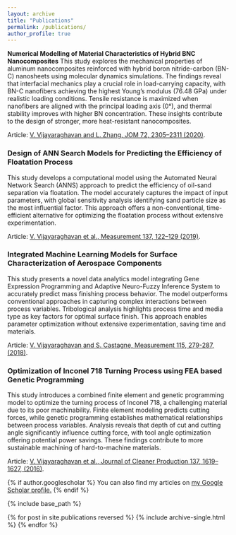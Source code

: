 ```yaml
---
layout: archive
title: "Publications"
permalink: /publications/
author_profile: true
---
```

**Numerical Modelling of Material Characteristics of Hybrid BNC Nanocomposites** 
This study explores the mechanical properties of aluminum nanocomposites reinforced with hybrid boron nitride-carbon (BN-C) nanosheets using molecular dynamics simulations. The findings reveal that interfacial mechanics play a crucial role in load-carrying capacity, with BN-C nanofibers achieving the highest Young’s modulus (76.48 GPa) under realistic loading conditions. Tensile resistance is maximized when nanofibers are aligned with the principal loading axis (0°), and thermal stability improves with higher BN concentration. These insights contribute to the design of stronger, more heat-resistant nanocomposites.

Article: [V. Vijayaraghavan and L. Zhang, JOM 72, 2305–2311 (2020)](https://link.springer.com/article/10.1007/s11837-020-04031-9).

### Design of ANN Search Models for Predicting the Efficiency of Floatation Process
This study develops a computational model using the Automated Neural Network Search (ANNS) approach to predict the efficiency of oil-sand separation via floatation. The model accurately captures the impact of input parameters, with global sensitivity analysis identifying sand particle size as the most influential factor. This approach offers a non-conventional, time-efficient alternative for optimizing the floatation process without extensive experimentation.

Article: [V. Vijayaraghavan et al., Measurement 137, 122–129 (2019)](https://www.sciencedirect.com/science/article/abs/pii/S0263224119300867).

### Integrated Machine Learning Models for Surface Characterization of Aerospace Components
This study presents a novel data analytics model integrating Gene Expression Programming and Adaptive Neuro-Fuzzy Inference System to accurately predict mass finishing process behavior. The model outperforms conventional approaches in capturing complex interactions between process variables. Tribological analysis highlights process time and media type as key factors for optimal surface finish. This approach enables parameter optimization without extensive experimentation, saving time and materials.

Article: [V. Vijayaraghavan and S. Castagne, Measurement 115, 279-287, (2018)](https://www.sciencedirect.com/science/article/abs/pii/S0263224117306899).

### Optimization of Inconel 718 Turning Process using FEA based Genetic Programming
This study introduces a combined finite element and genetic programming model to optimize the turning process of Inconel 718, a challenging material due to its poor machinability. Finite element modeling predicts cutting forces, while genetic programming establishes mathematical relationships between process variables. Analysis reveals that depth of cut and cutting angle significantly influence cutting force, with tool angle optimization offering potential power savings. These findings contribute to more sustainable machining of hard-to-machine materials.

Article: [V. Vijayaraghavan et al., Journal of Cleaner Production 137, 1619–1627, (2016)](https://www.sciencedirect.com/science/article/abs/pii/S0959652616302694).




{% if author.googlescholar %}
  You can also find my articles on <u><a href="{{author.googlescholar}}">my Google Scholar profile</a>.</u>
{% endif %}

{% include base_path %}

{% for post in site.publications reversed %}
  {% include archive-single.html %}
{% endfor %}
